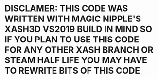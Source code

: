 # DISCLAMER: THIS CODE WAS WRITTEN WITH MAGIC NIPPLE'S XASH3D VS2019 BUILD IN MIND SO IF YOU PLAN TO USE THIS CODE FOR ANY OTHER XASH BRANCH OR STEAM HALF LIFE YOU MAY HAVE TO REWRITE BITS OF THIS CODE
